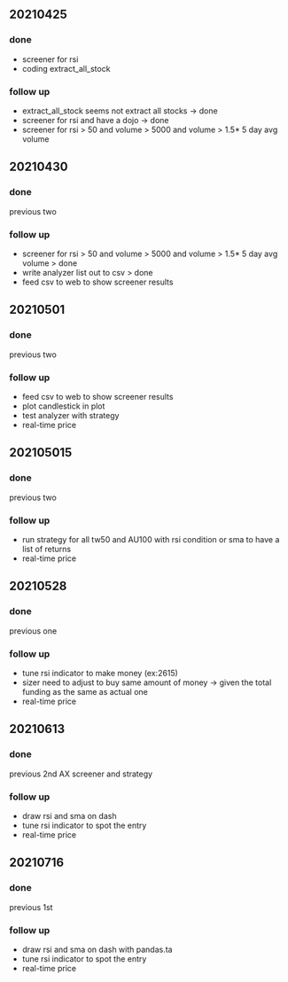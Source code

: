 ## 20210425
### done
* screener for rsi
* coding extract_all_stock
### follow up
* extract_all_stock seems not extract all stocks -> done
* screener for rsi and have a dojo -> done
* screener for rsi > 50 and volume > 5000 and volume > 1.5* 5 day avg volume

## 20210430
### done
previous two
### follow up
* screener for rsi > 50 and volume > 5000 and volume > 1.5* 5 day avg volume > done
* write analyzer list out to csv > done
* feed csv to web to show screener results

## 20210501
### done
previous two
### follow up
* feed csv to web to show screener results
* plot candlestick in plot
* test analyzer with strategy
* real-time price

## 202105015
### done
previous two
### follow up
* run strategy for all tw50 and AU100 with rsi condition or sma to have a list of returns
* real-time price


## 20210528
### done
previous one
### follow up
* tune rsi indicator to make money (ex:2615)
* sizer need to adjust to buy same amount of money -> given the total funding as the same as actual one 
* real-time price

## 20210613
### done
previous 2nd
AX screener and strategy
### follow up
* draw rsi and sma on dash
* tune rsi indicator to spot the entry 
* real-time price


## 20210716
### done
previous 1st
### follow up
* draw rsi and sma on dash with pandas.ta
* tune rsi indicator to spot the entry 
* real-time price
